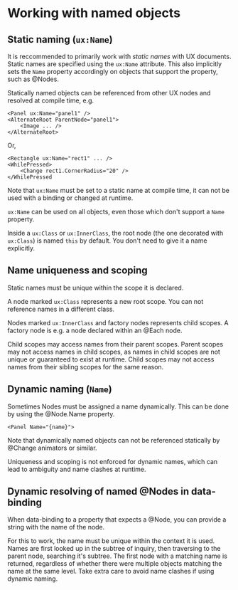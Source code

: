 # Working with named objects

## Static naming (`ux:Name`)

It is reccommended to primarily work with *static names* with UX documents. Static names are specified using the `ux:Name` attribute. This also implicitly sets the `Name` property accordingly on objects that support the property, such as @Nodes.

Statically named objects can be referenced from other UX nodes and resolved at compile time, e.g.

	<Panel ux:Name="panel1" />
	<AlternateRoot ParentNode="panel1">
		<Image ... />
	</AlternateRoot>

Or,

	<Rectangle ux:Name="rect1" ... />
	<WhilePressed>
		<Change rect1.CornerRadius="20" />
	</WhilePressed


Note that `ux:Name` must be set to a static name at compile time, it can not be used with a binding or changed at runtime.

`ux:Name` can be used on all objects, even those which don't support a `Name` property. 

Inside a `ux:Class` or `ux:InnerClass`, the root node (the one decorated with `ux:Class`) is named `this` by default. You don't need to give it a name explicitly.

## Name uniqueness and scoping

Static names must be unique within the scope it is declared. 

A node marked `ux:Class` represents a new root scope. You can not reference names in a different class.

Nodes marked `ux:InnerClass` and factory nodes represents child scopes. A factory node is e.g. a node declared within an @Each node.

Child scopes may access names from their parent scopes. Parent scopes may not access names in child scopes, as names in child scopes are not unique or guaranteed to exist at runtime. Child scopes may not access names from their sibling scopes for the same reason.

## Dynamic naming (`Name`)

Sometimes Nodes must be assigned a name dynamically. This can be done by using the @Node.Name property.

	<Panel Name="{name}">

Note that dynamically named objects can not be referenced statically by @Change animators or similar. 

Uniqueness and scoping is not enforced for dynamic names, which can lead to ambiguity and name clashes at runtime.

## Dynamic resolving of named @Nodes in data-binding

When data-binding to a property that expects a @Node, you can provide a string with the name of the node.

For this to work, the name must be unique within the context it is used. Names are first looked up in the subtree of inquiry, then traversing to the parent node, searching it's subtree. The first node with a matching name is returned, regardless of whether there were multiple objects matching the name at the same level. Take extra care to avoid name clashes if using dynamic naming.
